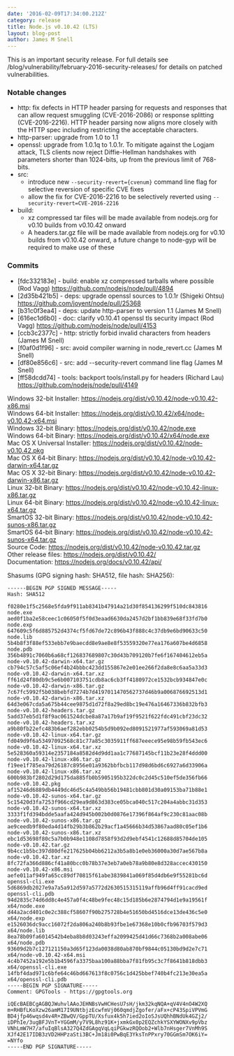 ```yaml
---
date: '2016-02-09T17:34:00.212Z'
category: release
title: Node.js v0.10.42 (LTS)
layout: blog-post
author: James M Snell
---
```


<!--lint disable prohibited-strings-->

<!--lint disable maximum-line-length-->

<!--lint disable no-literal-urls-->

<!--lint disable no-shortcut-reference-link-->

This is an important security release. For full details see /blog/vulnerability/february-2016-security-releases/ for details on patched vulnerabilities.

### Notable changes

- http: fix defects in HTTP header parsing for requests and responses that can allow request smuggling (CVE-2016-2086) or response splitting (CVE-2016-2216). HTTP header parsing now aligns more closely with the HTTP spec including restricting the acceptable characters.
- http-parser: upgrade from 1.0 to 1.1
- openssl: upgrade from 1.0.1q to 1.0.1r. To mitigate against the Logjam attack, TLS clients now reject Diffie-Hellman handshakes with parameters shorter than 1024-bits, up from the previous limit of 768-bits.
- src:
  - introduce new `--security-revert={cvenum}` command line flag for selective reversion of specific CVE fixes
  - allow the fix for CVE-2016-2216 to be selectively reverted using `--security-revert=CVE-2016-2216`
- build:
  - xz compressed tar files will be made available from nodejs.org for v0.10 builds from v0.10.42 onward
  - A headers.tar.gz file will be made available from nodejs.org for v0.10 builds from v0.10.42 onward, a future change to node-gyp will be required to make use of these

### Commits

- \[fdc332183e] - build: enable xz compressed tarballs where possible (Rod Vagg) https://github.com/nodejs/node/pull/4894
- \[2d35b421b5] - deps: upgrade openssl sources to 1.0.1r (Shigeki Ohtsu) https://github.com/joyent/node/pull/25368
- \[b31c0f3ea4] - deps: update http-parser to version 1.1 (James M Snell)
- \[616ec1d6b0] - doc: clarify v0.10.41 openssl tls security impact (Rod Vagg) https://github.com/nodejs/node/pull/4153
- \[ccb3c2377c] - http: strictly forbid invalid characters from headers (James M Snell)
- \[f0af0d1f96] - src: avoid compiler warning in node_revert.cc (James M Snell)
- \[df80e856c6] - src: add --security-revert command line flag (James M Snell)
- \[ff58dcdd74] - tools: backport tools/install.py for headers (Richard Lau) https://github.com/nodejs/node/pull/4149

Windows 32-bit Installer: https://nodejs.org/dist/v0.10.42/node-v0.10.42-x86.msi \
Windows 64-bit Installer: https://nodejs.org/dist/v0.10.42/x64/node-v0.10.42-x64.msi \
Windows 32-bit Binary: https://nodejs.org/dist/v0.10.42/node.exe \
Windows 64-bit Binary: https://nodejs.org/dist/v0.10.42/x64/node.exe \
Mac OS X Universal Installer: https://nodejs.org/dist/v0.10.42/node-v0.10.42.pkg \
Mac OS X 64-bit Binary: https://nodejs.org/dist/v0.10.42/node-v0.10.42-darwin-x64.tar.gz \
Mac OS X 32-bit Binary: https://nodejs.org/dist/v0.10.42/node-v0.10.42-darwin-x86.tar.gz \
Linux 32-bit Binary: https://nodejs.org/dist/v0.10.42/node-v0.10.42-linux-x86.tar.gz \
Linux 64-bit Binary: https://nodejs.org/dist/v0.10.42/node-v0.10.42-linux-x64.tar.gz \
SmartOS 32-bit Binary: https://nodejs.org/dist/v0.10.42/node-v0.10.42-sunos-x86.tar.gz \
SmartOS 64-bit Binary: https://nodejs.org/dist/v0.10.42/node-v0.10.42-sunos-x64.tar.gz \
Source Code: https://nodejs.org/dist/v0.10.42/node-v0.10.42.tar.gz \
Other release files: https://nodejs.org/dist/v0.10.42/ \
Documentation: https://nodejs.org/docs/v0.10.42/api/

Shasums (GPG signing hash: SHA512, file hash: SHA256):

```
------BEGIN PGP SIGNED MESSAGE-----
Hash: SHA512

f0280e1f5c2568e5fda9f911ab8341b47914a21d30f854136299f510dc843816  node.exe
aed0f1ba2e58ceec1c06050f5f0d3eaad6630da2457d2bf1bb839e68f33fd7b0  node.exp
647609c5f6d885752d4374cf5fd67de72c896b43f888c4c37db9e6bd90633c50  node.lib
5b4b8f3f88ef533ebb7e9baecdd8e9ae8e8f53559320e77ea176a607be4d6858  node.pdb
356b4891c7060b6a68cf126837689807c30d43b709120b7fe6f167404612eb5a  node-v0.10.42-darwin-x64.tar.gz
cb794c57c5af5c06ef4b24bbbc423dd155867e2e01ee266f2da8e8c6aa5a33d3  node-v0.10.42-darwin-x64.tar.xz
ff61d24f80db9c5e6b007103751cdb8ac6cb3ff4180972ce1532bcb934847e0c  node-v0.10.42-darwin-x86.tar.gz
7c67fc5992f5b038bebfd7274b7d4197011470562737d46b9a006876692513d1  node-v0.10.42-darwin-x86.tar.xz
64d3e067cda5a675b44cee9875d1d72f8a29ed8bc19e476a16467336b832bfb3  node-v0.10.42-headers.tar.gz
5add37eb5d1f8f9ac061524dcbe8a87a17b9af19f9521f622fdc491cbf23dc32  node-v0.10.42-headers.tar.xz
a9b80fb22efc483b6aef282ebb0254b5d9b092ed8091521977af593069a81d53  node-v0.10.42-linux-x64.tar.gz
fd049d9f6a53497092568c81c77a85c3035911ff687eeece95e98b59fb543ec6  node-v0.10.42-linux-x64.tar.xz
5e528360a59314e2357184a8582d4d9dd1aa1c77687145bcf11b23e28f4ddd00  node-v0.10.42-linux-x86.tar.gz
f19ee1f785ea79d26187c8956e01a9362bbfbcb117d98d6bd6c6927a6d33906a  node-v0.10.42-linux-x86.tar.xz
600b983bf2802d29d175da885fb0b5905195b322dc0c2d45c510ef5de356fb66  node-v0.10.42.pkg
af15246d6889db4449dc46d5c4a549bb56b19481cbb801d30a09153ba71b88e1  node-v0.10.42-sunos-x64.tar.gz
5c15420d3fa7253f966cd29ea9d863d383ce05bca040c517c204a4abbc31d353  node-v0.10.42-sunos-x64.tar.xz
3333f1fd394bdde5aafa424d945b002b0d0876e17396f864af9c230c81aac08b  node-v0.10.42-sunos-x86.tar.gz
ae9ceedb9f80eda4d14fb29b3b862b29acf1a45666b34d53867aad80c05ef1b6  node-v0.10.42-sunos-x86.tar.xz
ebc1d53698f80c5a7b0b948e1108d7858f93d2d9ebf4541c12688d85704de105  node-v0.10.42.tar.gz
9b4cc1b5bc397d80dfe217625b04bb6212a3b5a8b1e0eb36000a30d7ae567b8a  node-v0.10.42.tar.xz
8fc72fa366d886cf41a80bcc0b78b37e3eb7a0eb78a9b80e8d328accec430150  node-v0.10.42-x86.msi
aefe011af949fa65cc89df70815f61abe3839841a069f85d4db6e9f55281bc6d  openssl-cli.exe
5d6869db2027e9a7a5a912d597a5772d2630515315119affb96d4ff91cacd9ed  openssl-cli.pdb
94d2835c74d6dd8c4e457a0f4c48be9fec48c15d185b6e2874794d1e9a19561f  x64/node.exe
d44a2acd401c0e2c388cf58607f90b275728b4e51650bd4516dce13de436c5e0  x64/node.exp
e1526036dc9acc16072f2da806a240b8b93fbe1e67368e10b0cfb96703f579d3  x64/node.lib
8ea78b09fa6014542b4eba8b8d03243effa2099425d41d66c7368b2a008abe06  x64/node.pdb
93609d2b7c127121150a3d65f123da0038d80ab870bf9844c05130bd9d2e7c71  x64/node-v0.10.42-x64.msi
4c4b7452a192e5b1b4596fa3375baa100a88bba7f81fb95c3c7f8641b818dbb3  x64/openssl-cli.exe
14fbf4dad971c6bfe64c46bd667613f8c0756c1d425bbef740b4fc213e30ea5a  x64/openssl-cli.pdb
-----BEGIN PGP SIGNATURE-----
Comment: GPGTools - https://gpgtools.org

iQEcBAEBCgAGBQJWuhvlAAoJEHNBsVwHCHesU7sH/jkm32kqNQA+qV4V4nO4W2XQ
m+RHBfLKoXzw26amM17I9UNtbjzEcwfmVj060qmdjZgofer/aFx+cP43SpiVPVmG
BD4jfp46wqsd4v4R+ZBwQV/GppTU/Xsfux4k5h7ied2oIoSJsUQhhBNdUk4GZj2/
iDPhIe/3ugBFJVnT+YGGmM/y7V9L8hz91K+jxmkGx0p2EQZchkYSXYWONXv9pVbz
VNhLmW7H7/afuIqBlsA327Q4ZdGAgqVqLqiPGkwzRQOob2+Wlb7nHsger7VnMh9S
XJf42E17IDB3zVD2HHPzaSti3BC+Jm18i0PwBqE3YksTnPPxry70GGmSm7OK6iY=
=NYfo
-----END PGP SIGNATURE-----

```
